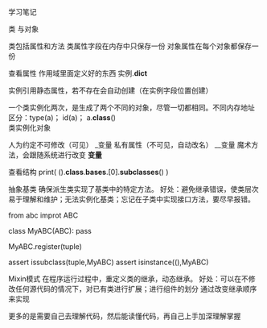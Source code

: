 学习笔记


类 与对象

类包括属性和方法
类属性字段在内存中只保存一份
对象属性在每个对象都保存一份

查看属性 作用域里面定义好的东西   实例.__dict__

实例引用静态属性，若不存在会自动创建（在实例字段位置创建）

一个类实例化两次，是生成了两个不同的对象，尽管一切都相同。不同内存地址
区分：type(a)；    id(a)；   a.__class__()     
类实例化对象


人为约定不可修改（可见）
_变量
私有属性（不可见，自动改名）
__变量
魔术方法，会跟随系统进行改变
__变量__

查看结构
print(  ().__class__.__bases__.[0].__subclasses__()  )




抽象基类
确保派生类实现了基类中的特定方法。
好处：避免继承错误，使类层次易于理解和维护；无法实例化基类；忘记在子类中实现接口方法，要尽早报错。

from abc improt ABC

class MyABC(ABC):
     pass

MyABC.register(tuple)

assert issubclass(tuple,MyABC)
assert isinstance((),MyABC)

Mixin模式
在程序运行过程中，重定义类的继承，动态继承。
好处：可以在不修改任何源代码的情况下，对已有类进行扩展；进行组件的划分
通过改变继承顺序来实现

更多的是需要自己去理解代码，然后能读懂代码，再自己上手加深理解掌握